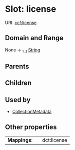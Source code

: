 
# Slot: license




URI: [ccf:license](http://purl.org/ccf/license)


## Domain and Range

None &#8594;  <sub>1..1</sub> [String](types/String.md)

## Parents


## Children


## Used by

 * [CollectionMetadata](CollectionMetadata.md)

## Other properties

|  |  |  |
| --- | --- | --- |
| **Mappings:** | | dct:license |

